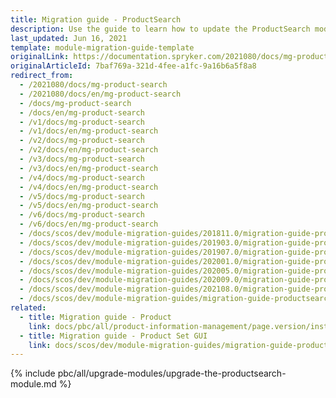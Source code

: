 ```yaml
---
title: Migration guide - ProductSearch
description: Use the guide to learn how to update the ProductSearch module to a newer version.
last_updated: Jun 16, 2021
template: module-migration-guide-template
originalLink: https://documentation.spryker.com/2021080/docs/mg-product-search
originalArticleId: 7baf769a-321d-4fee-a1fc-9a16b6a5f8a8
redirect_from:
  - /2021080/docs/mg-product-search
  - /2021080/docs/en/mg-product-search
  - /docs/mg-product-search
  - /docs/en/mg-product-search
  - /v1/docs/mg-product-search
  - /v1/docs/en/mg-product-search
  - /v2/docs/mg-product-search
  - /v2/docs/en/mg-product-search
  - /v3/docs/mg-product-search
  - /v3/docs/en/mg-product-search
  - /v4/docs/mg-product-search
  - /v4/docs/en/mg-product-search
  - /v5/docs/mg-product-search
  - /v5/docs/en/mg-product-search
  - /v6/docs/mg-product-search
  - /v6/docs/en/mg-product-search
  - /docs/scos/dev/module-migration-guides/201811.0/migration-guide-productsearch.html
  - /docs/scos/dev/module-migration-guides/201903.0/migration-guide-productsearch.html
  - /docs/scos/dev/module-migration-guides/201907.0/migration-guide-productsearch.html
  - /docs/scos/dev/module-migration-guides/202001.0/migration-guide-productsearch.html
  - /docs/scos/dev/module-migration-guides/202005.0/migration-guide-productsearch.html
  - /docs/scos/dev/module-migration-guides/202009.0/migration-guide-productsearch.html
  - /docs/scos/dev/module-migration-guides/202108.0/migration-guide-productsearch.html
  - /docs/scos/dev/module-migration-guides/migration-guide-productsearch.html
related:
  - title: Migration guide - Product
    link: docs/pbc/all/product-information-management/page.version/install-and-upgrade/upgrade-modules/upgrade-the-product-module.html
  - title: Migration guide - Product Set GUI
    link: docs/scos/dev/module-migration-guides/migration-guide-productsetgui.html
---
```

{% include pbc/all/upgrade-modules/upgrade-the-productsearch-module.md %} <!-- To edit, see /_includes/pbc/all/upgrade-modules/upgrade-the-productsearch-module.md -->

